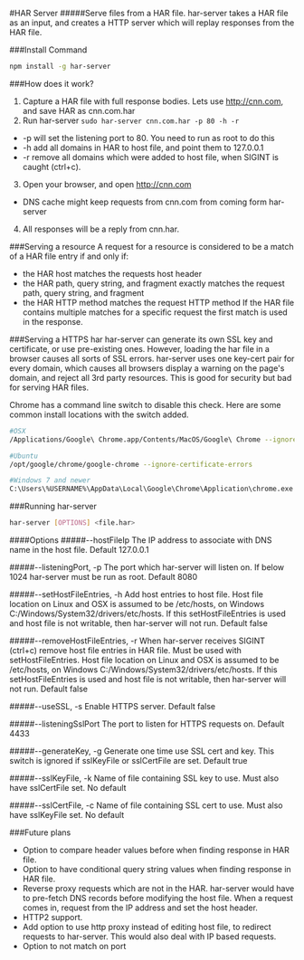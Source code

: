 #HAR Server
#####Serve files from a HAR file.
har-server takes a HAR file as an input, and creates a HTTP server which will replay responses from the HAR file.

###Install Command
```bash
npm install -g har-server
```

###How does it work?
1. Capture a HAR file with full response bodies.  Lets use http://cnn.com, and save HAR as cnn.com.har
2. Run har-server `sudo har-server cnn.com.har -p 80 -h -r`
 * -p will set the listening port to 80.  You need to run as root to do this
 * -h add all domains in HAR to host file, and point them to 127.0.0.1
 * -r remove all domains which were added to host file, when SIGINT is caught (ctrl+c).
3. Open your browser, and open http://cnn.com
 * DNS cache might keep requests from cnn.com from coming form har-server
4. All responses will be a reply from cnn.har.

###Serving a resource
A request for a resource is considered to be a match of a HAR file entry if and only if:
* the HAR host matches the requests host header
* the HAR path, query string, and fragment exactly matches the request path, query string, and fragment
* the HAR HTTP method matches the request HTTP method
If the HAR file contains multiple matches for a specific request the first match is used in the response.

###Serving a HTTPS har
har-server can generate its own SSL key and certificate, or use pre-existing ones.  However, loading the har file in a browser
causes all sorts of SSL errors.  har-server uses one key-cert pair for every domain, which causes all browsers display
a warning on the page's domain, and reject all 3rd party resources.  This is good for security but bad for serving HAR files.

Chrome has a command line switch to disable this check.  Here are some common install locations with the switch added.
```bash
#OSX
/Applications/Google\ Chrome.app/Contents/MacOS/Google\ Chrome --ignore-certificate-errors

#Ubuntu
/opt/google/chrome/google-chrome --ignore-certificate-errors

#Windows 7 and newer
C:\Users\%USERNAME%\AppData\Local\Google\Chrome\Application\chrome.exe --ignore-certificate-errors
```

###Running har-server
```bash
har-server [OPTIONS] <file.har>
```

####Options
#####--hostFileIp
The IP address to associate with DNS name in the host file.  Default 127.0.0.1

#####--listeningPort, -p
The port which har-server will listen on.  If below 1024 har-server must be run as root.  Default 8080

#####--setHostFileEntries, -h
Add host entries to host file.  Host file location on Linux and OSX is assumed to be /etc/hosts, on Windows C:/Windows/System32/drivers/etc/hosts.
If this setHostFileEntries is used and host file is not writable, then har-server will not run.  Default false

#####--removeHostFileEntries, -r
When har-server receives SIGINT (ctrl+c) remove host file entries in HAR file.  Must be used with setHostFileEntries.
Host file location on Linux and OSX is assumed to be /etc/hosts, on Windows C:/Windows/System32/drivers/etc/hosts. If
this setHostFileEntries is used and host file is not writable, then har-server will not run.  Default false

#####--useSSL, -s
Enable HTTPS server.  Default false

#####--listeningSslPort
The port to listen for HTTPS requests on.  Default 4433

#####--generateKey, -g
Generate one time use SSL cert and key.  This switch is ignored if sslKeyFile or sslCertFile are set.  Default true

#####--sslKeyFile, -k
Name of file containing SSL key to use.  Must also have sslCertFile set.  No default

#####--sslCertFile, -c
Name of file containing SSL cert to use.  Must also have sslKeyFile set.  No default


###Future plans
* Option to compare header values before when finding response in HAR file.
* Option to have conditional query string values when finding response in HAR file.
* Reverse proxy requests which are not in the HAR.  har-server would have to pre-fetch DNS records before modifying the host
file.  When a request comes in, request from the IP address and set the host header.
* HTTP2 support.
* Add option to use http proxy instead of editing host file, to redirect requests to har-server.  This would also deal with IP based requests.
* Option to not match on port
